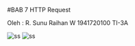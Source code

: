 #BAB 7 HTTP Request

Oleh : 
R. Sunu Raihan W
1941720100
TI-3A

![ss](https://github.com/renaldi-oss/pemrogaman_mobile/blob/master/Bab7_httprequest/screenshot/home.PNG?raw=true "screenshot")
![ss](https://github.com/renaldi-oss/pemrogaman_mobile/blob/master/Bab7_httprequest/screenshot/1.PNG?raw=true "screenshot")
